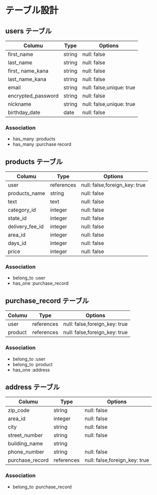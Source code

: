 # テーブル設計

## users テーブル

| Columu              | Type   | Options                  |
| ------------------- | ------ | ------------------------ |
| first_name          | string | null: false              |
| last_name           | string | null: false              |
| first_ name_kana    | string | null: false              |
| last_name_kana      | string | null: false              |
| email               | string | null: false,unique: true |
| encrypted_password  | string | null: false              |
| nickname            | string | null: false,unique: true |
| birthday_date       | date   | null: false              |

### Association

- has_many :products
- has_many :purchase record


## products テーブル

| Columu          | Type       | Options                       |
| --------------- | ------     | ----------------------------- |
| user            | references | null: false,foreign_key: true |
| products_name   | string     | null: false                   |
| text            | text       | null: false                   |
| category_id     | integer    | null: false                   |
| state_id        | integer    | null: false                   |
| delivery_fee_id | integer    | null: false                   |
| area_id         | integer    | null: false                   |
| days_id         | integer    | null: false                   |
| price           | integer    | null: false                   |

### Association

- belong_to :user
- has_one :purchase_record

## purchase_record テーブル

| Columu         | Type       | Options                       |
| -------------- | ---------- | ----------------------------- |
| user           | references | null: false,foreign_key: true |
| product        | references | null: false,foreign_key: true |

### Association

- belong_to :user
- belong_to :product
- has_one :address


## address テーブル

| Columu          | Type       | Options                       |
| --------------- | ---------- | ----------------------------- |
| zip_code        | string     | null: false                   |
| area_id         | integer    | null: false                   |
| city            | string     | null: false                   |
| street_number   | string     | null: false                   |
| building_name   | string     |                               |
| phone_number    | string     | null: false                   |
| purchase_record | references | null: false,foreign_key: true |

### Association

- belong_to :purchase_record